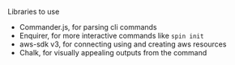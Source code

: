 Libraries to use
- Commander.js, for parsing cli commands
- Enquirer, for more interactive commands like `spin init`
- aws-sdk v3, for connecting using and creating aws resources
- Chalk, for visually appealing outputs from the command


